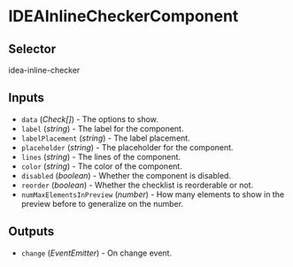 # IDEAInlineCheckerComponent

## Selector

idea-inline-checker

## Inputs

- `data` (*Check[]*) - The options to show.
- `label` (*string*) - The label for the component.
- `labelPlacement` (*string*) - The label placement.
- `placeholder` (*string*) - The placeholder for the component.
- `lines` (*string*) - The lines of the component.
- `color` (*string*) - The color of the component.
- `disabled` (*boolean*) - Whether the component is disabled.
- `reorder` (*boolean*) - Whether the checklist is reorderable or not.
- `numMaxElementsInPreview` (*number*) - How many elements to show in the preview before to generalize on the number.

## Outputs

- `change` (*EventEmitter<void>*) - On change event.
